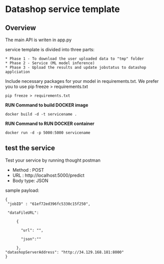 # Datashop service template

## Overview

The main API is writen in app.py



service template is divided into three parts:

    * Phase 1 - To download the user uploaded data to "tmp" folder
    * Phase 2 - Service (ML model inference)
    * Phase 3 - Upload the results and update jobstatus to datashop applciation

Include necessary packages for your model in requirements.txt. We prefer you to use pip freeze > requirements.txt 
```angular2html
pip freeze > requirements.txt
```

**RUN Command to build DOCKER image**


```
docker build -d -t servicename .
```

**RUN Command to RUN DOCKER container**

```
docker run -d -p 5000:5000 servicename
```


## test the service

Test your service by running thought postman

* Method : POST
* URL : http://localhost:5000/predict
* Body type: JSON

sample payload:
```angular2html
{
 "jobID" : "61ef72ed396fc5330c15f250",

 "dataFileURL":

     {

       "url": "",

       "json":""

     },
"datashopServerAddress": "http://34.129.168.181:8000"
}
```